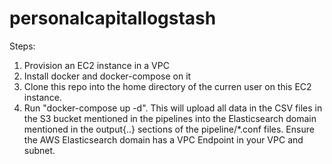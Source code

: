 # personalcapitallogstash

Steps:

1) Provision an EC2 instance in a VPC
2) Install docker and docker-compose on it
3) Clone this repo into the home directory of the curren user on this EC2 instance.
4) Run "docker-compose up -d". This will upload all data in the CSV files in the S3 bucket mentioned in the pipelines 
into the Elasticsearch domain mentioned in  the output{..} sections of the pipeline/*.conf files. 
Ensure the AWS Elasticsearch domain has a VPC Endpoint in your VPC and subnet.
